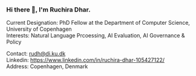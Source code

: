### Hi there 👋, I'm Ruchira Dhar.

<!--
**ruchiradhar/ruchiradhar** is a ✨ _special_ ✨ repository because its `README.md` (this file) appears on your GitHub profile.

Here are some ideas to get you started:

- 🔭 I’m currently working on ...
- 🌱 I’m currently learning ...
- 👯 I’m looking to collaborate on ...
- 🤔 I’m looking for help with ...
- 💬 Ask me about ...
- 📫 How to reach me: ...
- 😄 Pronouns: ...
- ⚡ Fun fact: ...
-->
Current Designation: PhD Fellow at the Department of Computer Science, University of Copenhagen  
Interests: Natural Language Prcoessing, AI Evaluation, AI Governance & Policy

Contact: rudh@di.ku.dk  
Linkedin: https://www.linkedin.com/in/ruchira-dhar-105427122/  
Address: Copenhagen, Denmark
